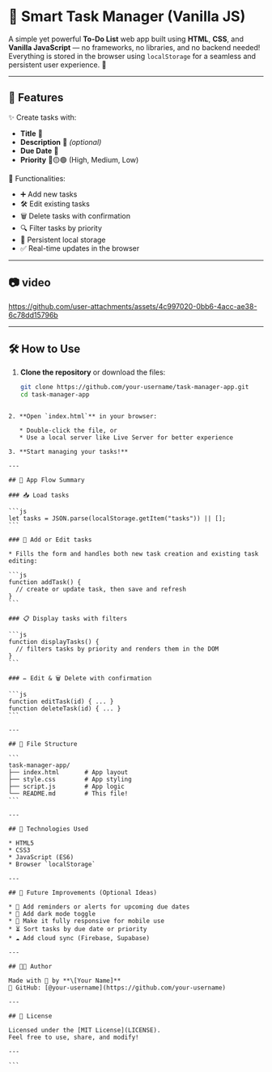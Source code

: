 
# 🧠 Smart Task Manager (Vanilla JS)

A simple yet powerful **To-Do List** web app built using **HTML**, **CSS**, and **Vanilla JavaScript** — no frameworks, no libraries, and no backend needed! Everything is stored in the browser using `localStorage` for a seamless and persistent user experience. 💾

---

## 🚀 Features

✨ Create tasks with:
- **Title** 📝
- **Description** 🧾 *(optional)*
- **Due Date** 📅
- **Priority** 🔴🟡🟢 (High, Medium, Low)

🧩 Functionalities:
- ➕ Add new tasks
- 🛠 Edit existing tasks
- 🗑 Delete tasks with confirmation
- 🔍 Filter tasks by priority
- 💾 Persistent local storage
- ✅ Real-time updates in the browser

---

## 📷 video









https://github.com/user-attachments/assets/4c997020-0bb6-4acc-ae38-6c78dd15796b








---

## 🛠️ How to Use

1. **Clone the repository** or download the files:
   ```bash
   git clone https://github.com/your-username/task-manager-app.git
   cd task-manager-app
````

2. **Open `index.html`** in your browser:

   * Double-click the file, or
   * Use a local server like Live Server for better experience

3. **Start managing your tasks!**

---

## 🧪 App Flow Summary

### 📥 Load tasks

```js
let tasks = JSON.parse(localStorage.getItem("tasks")) || [];
```

### 📝 Add or Edit tasks

* Fills the form and handles both new task creation and existing task editing:

```js
function addTask() {
  // create or update task, then save and refresh
}
```

### 📋 Display tasks with filters

```js
function displayTasks() {
  // filters tasks by priority and renders them in the DOM
}
```

### ✏️ Edit & 🗑 Delete with confirmation

```js
function editTask(id) { ... }
function deleteTask(id) { ... }
```

---

## 📁 File Structure

```
task-manager-app/
├── index.html       # App layout
├── style.css        # App styling
├── script.js        # App logic
└── README.md        # This file!
```

---

## 🧠 Technologies Used

* HTML5
* CSS3
* JavaScript (ES6)
* Browser `localStorage`

---

## 🌟 Future Improvements (Optional Ideas)

* 🔔 Add reminders or alerts for upcoming due dates
* 🌙 Add dark mode toggle
* 📱 Make it fully responsive for mobile use
* ⏳ Sort tasks by due date or priority
* ☁️ Add cloud sync (Firebase, Supabase)

---

## 👨‍💻 Author

Made with 💙 by **\[Your Name]**
📎 GitHub: [@your-username](https://github.com/your-username)

---

## 📄 License

Licensed under the [MIT License](LICENSE).
Feel free to use, share, and modify!

---

```


